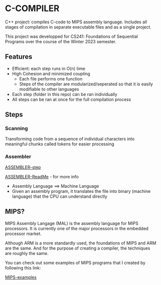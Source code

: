 # C-COMPILER
C++ project: compiles C-code to MIPS assembly language. Includes all stages of compilation in separate executable files and as a single project. 

This project was developped for CS241: Foundations of Sequential Programs over the course of the Winter 2023 semester. 

## Features 
* Efficient: each step runs in O(n) time
* High Cohesion and minimized coupling 
  * Each file performs one function
  * Steps of the compiler are modularized/seperated so that it is easily modifiable to other languages
* Each step (folder in this repo) can be ran individually
* All steps can be ran at once for the full compilation process

## Steps
### Scanning
Transforming code from a sequence of individual characters into meaningful chunks called tokens for easier processing
  
  
### Assembler

[ASSEMBLER-step](https://github.com/Romanhudaj11/C-COMPILER/tree/main/ASSEMBLER)

[ASSEMBLER-ReadMe](https://github.com/Romanhudaj11/C-COMPILER/tree/main/ASSEMBLER) - for more info

  *  Assembly Language ==> Machine Language
  *  Given an assembly program, it translates the file into binary (machine language) that the CPU can understand directly 

## MIPS?

MIPS Assembly Langage (MAL) is the assembly language for MIPS processors. It is currently one of the major processors in the embedded processor market.

Although ARM is a more standardly used, the foundations of MIPS and ARM are the same. And for the purpose of creating a compiler, the techniques are roughly the same. 

You can check out some examples of MIPS programs that I created by following this link: 

  [MIPS-examples](https://github.com/Romanhudaj11/C-COMPILER/tree/main/MIPS%20examples)
